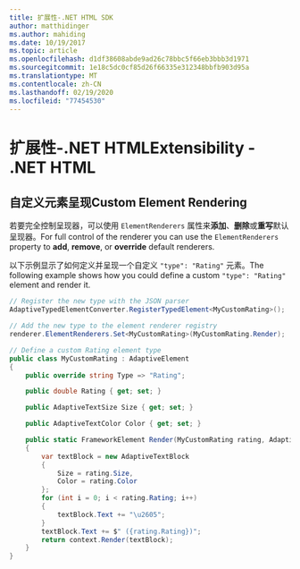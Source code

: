 ```yaml
---
title: 扩展性-.NET HTML SDK
author: matthidinger
ms.author: mahiding
ms.date: 10/19/2017
ms.topic: article
ms.openlocfilehash: d1df38608abde9ad26c78bbc5f66eb3bbb3d1971
ms.sourcegitcommit: 1e18c5dc0cf85d26f66335e312348bbfb903d95a
ms.translationtype: MT
ms.contentlocale: zh-CN
ms.lasthandoff: 02/19/2020
ms.locfileid: "77454530"
---
```

# <a name="extensibility---net-html"></a><span data-ttu-id="8e36d-102">扩展性-.NET HTML</span><span class="sxs-lookup"><span data-stu-id="8e36d-102">Extensibility - .NET HTML</span></span>

## <a name="custom-element-rendering"></a><span data-ttu-id="8e36d-103">自定义元素呈现</span><span class="sxs-lookup"><span data-stu-id="8e36d-103">Custom Element Rendering</span></span>

<span data-ttu-id="8e36d-104">若要完全控制呈现器，可以使用 `ElementRenderers` 属性来**添加**、**删除**或**重写**默认呈现器。</span><span class="sxs-lookup"><span data-stu-id="8e36d-104">For full control of the renderer you can use the `ElementRenderers` property to **add**, **remove**, or **override** default renderers.</span></span>

<span data-ttu-id="8e36d-105">以下示例显示了如何定义并呈现一个自定义 `"type": "Rating"` 元素。</span><span class="sxs-lookup"><span data-stu-id="8e36d-105">The following example shows how you could define a custom `"type": "Rating"` element and render it.</span></span>

```csharp
// Register the new type with the JSON parser
AdaptiveTypedElementConverter.RegisterTypedElement<MyCustomRating>();

// Add the new type to the element renderer registry
renderer.ElementRenderers.Set<MyCustomRating>(MyCustomRating.Render);

// Define a custom Rating element type
public class MyCustomRating : AdaptiveElement
{
    public override string Type => "Rating";

    public double Rating { get; set; }

    public AdaptiveTextSize Size { get; set; }

    public AdaptiveTextColor Color { get; set; }

    public static FrameworkElement Render(MyCustomRating rating, AdaptiveRenderContext context)
    {
        var textBlock = new AdaptiveTextBlock
        {
            Size = rating.Size,
            Color = rating.Color
        };
        for (int i = 0; i < rating.Rating; i++)
        {
            textBlock.Text += "\u2605";
        }
        textBlock.Text += $" ({rating.Rating})";
        return context.Render(textBlock);
    }
}
```
